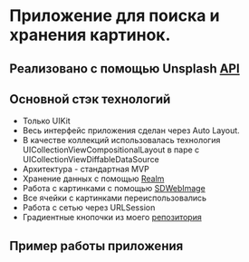 #  Приложение для поиска и хранения картинок.
## Реализовано с помощью Unsplash [API](https://unsplash.com/documentation)
## Основной стэк технологий
+ Только UIKit
+ Весь интерфейс приложения сделан через Auto Layout. 
+ В качестве коллекций использовалась технология UICollectionViewCompositionalLayout в паре с UICollectionViewDiffableDataSource
+ Архитектура - стандартная MVP
+ Хранение данных с помощью [Realm](https://docs.mongodb.com/realm/sdk/swift/)
+ Работа с картинками с помощью [SDWebImage](https://github.com/SDWebImage/SDWebImage)
+ Все ячейки с картинками переиспользовались
+ Работа с сетью через URLSession
+ Градиентные кнопочки из моего [репозитория](https://github.com/KorobskoyRoman/GradientView)
## Пример работы приложения

